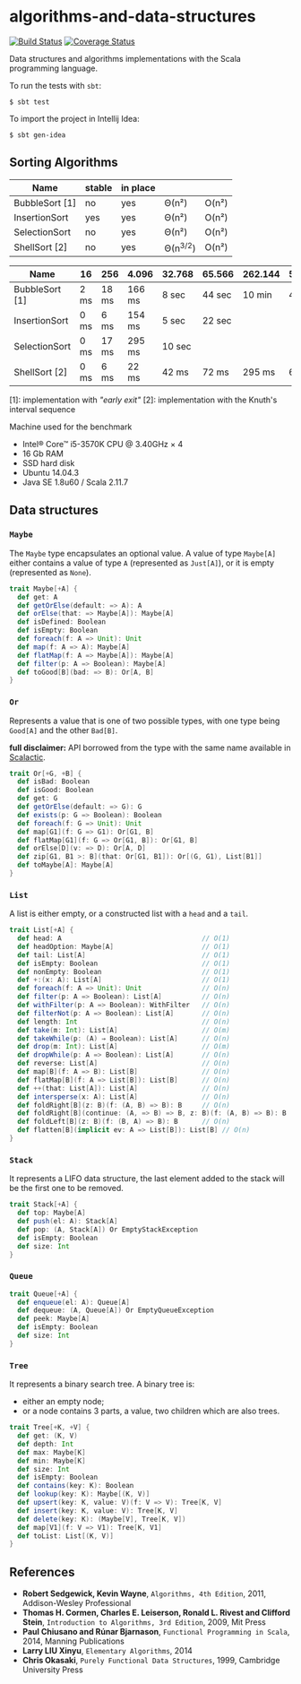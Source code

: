 # algorithms-and-data-structures

[![Build Status](https://travis-ci.org/CarloMicieli/algorithms-and-data-structures.png?branch=master)](https://travis-ci.org/CarloMicieli/algorithms-and-data-structures)
[![Coverage Status](https://coveralls.io/repos/CarloMicieli/algorithms-and-data-structures/badge.svg?branch=master&service=github)](https://coveralls.io/github/CarloMicieli/algorithms-and-data-structures?branch=master)

Data structures and algorithms implementations with the Scala programming language.

To run the tests with `sbt`:

    $ sbt test

To import the project in Intellij Idea:

    $ sbt gen-idea

## Sorting Algorithms

| Name              |   stable  |  in place |           |           |  
| ----------------- | --------- | --------- | --------- | --------- |
| BubbleSort [1]    |    no     |   yes     |   Θ(n²)   |    O(n²)  |
| InsertionSort     |    yes    |   yes     |   Θ(n²)   |    O(n²)  |
| SelectionSort     |    no     |   yes     |   Θ(n²)   |    O(n²)  |
| ShellSort [2]     |    no     |   yes     |   Θ(n<sup>3/2</sup>) |    O(n²)  |



| Name              |        16 |       256 |     4.096 |    32.768 |    65.566 |   262.144 |   524.288 | 1.048.576 |
| ----------------- | --------- | --------- | --------- | --------- | --------- | --------- | --------- | --------- |
| BubbleSort [1]    |      2 ms |     18 ms |    166 ms |     8 sec |    44 sec |    10 min |    47 min |    --     |
| InsertionSort     |      0 ms |      6 ms |    154 ms |     5 sec |    22 sec |           |           |    --     |
| SelectionSort     |      0 ms |     17 ms |    295 ms |    10 sec |           |           |           |    --     |
| ShellSort [2]     |      0 ms |      6 ms |     22 ms |     42 ms |     72 ms |    295 ms |    659 ms |     1 sec |


[1]: implementation with _"early exit"_
[2]: implementation with the Knuth's interval sequence

Machine used for the benchmark
* Intel® Core™ i5-3570K CPU @ 3.40GHz × 4
* 16 Gb RAM
* SSD hard disk
* Ubuntu 14.04.3
* Java SE 1.8u60 / Scala 2.11.7

## Data structures

### `Maybe`

The `Maybe` type encapsulates an optional value. A value of type `Maybe[A]` either contains a value of type `A` 
(represented as `Just[A]`), or it is empty (represented as `None`).

```scala
trait Maybe[+A] {
  def get: A
  def getOrElse(default: => A): A
  def orElse(that: => Maybe[A]): Maybe[A]
  def isDefined: Boolean
  def isEmpty: Boolean
  def foreach(f: A => Unit): Unit
  def map(f: A => A): Maybe[A]
  def flatMap(f: A => Maybe[A]): Maybe[A]
  def filter(p: A => Boolean): Maybe[A]
  def toGood[B](bad: => B): Or[A, B]
}
```

### `Or`

Represents a value that is one of two possible types, with one type being `Good[A]` and the other `Bad[B]`.

__full disclaimer:__ API borrowed from the type with the same name available in 
[Scalactic](http://doc.scalatest.org/2.2.4/org/scalactic/Or.html).

```scala
trait Or[+G, +B] {
  def isBad: Boolean
  def isGood: Boolean
  def get: G
  def getOrElse(default: => G): G
  def exists(p: G => Boolean): Boolean
  def foreach(f: G => Unit): Unit
  def map[G1](f: G => G1): Or[G1, B]
  def flatMap[G1](f: G => Or[G1, B]): Or[G1, B]
  def orElse[D](v: => D): Or[A, D]
  def zip[G1, B1 >: B](that: Or[G1, B1]): Or[(G, G1), List[B1]]
  def toMaybe[A]: Maybe[A]
}
```

### `List`

A list is either empty, or a constructed list with a `head` and a `tail`.

```scala
trait List[+A] {
  def head: A                                   // O(1)
  def headOption: Maybe[A]                      // O(1)
  def tail: List[A]                             // O(1)
  def isEmpty: Boolean                          // O(1)
  def nonEmpty: Boolean                         // O(1)
  def +:(x: A): List[A]                         // O(1)
  def foreach(f: A => Unit): Unit               // O(n)
  def filter(p: A => Boolean): List[A]          // O(n)
  def withFilter(p: A => Boolean): WithFilter   // O(n)
  def filterNot(p: A => Boolean): List[A]       // O(n)
  def length: Int                               // O(n)
  def take(m: Int): List[A]                     // O(m)
  def takeWhile(p: (A) ⇒ Boolean): List[A]      // O(n)
  def drop(m: Int): List[A]                     // O(m)
  def dropWhile(p: A => Boolean): List[A]       // O(n)
  def reverse: List[A]                          // O(n)
  def map[B](f: A => B): List[B]                // O(n)
  def flatMap[B](f: A => List[B]): List[B]      // O(n)
  def ++(that: List[A]): List[A]                // O(n)
  def intersperse(x: A): List[A]                // O(n)
  def foldRight[B](z: B)(f: (A, B) => B): B     // O(n)
  def foldRight[B](continue: (A, => B) => B, z: B)(f: (A, B) => B): B
  def foldLeft[B](z: B)(f: (B, A) => B): B      // O(n)
  def flatten[B](implicit ev: A => List[B]): List[B] // O(n)
}
```

### `Stack`

It represents a LIFO data structure, the last element added to the stack will be the first one to be removed.

```scala
trait Stack[+A] {
  def top: Maybe[A]
  def push(el: A): Stack[A]
  def pop: (A, Stack[A]) Or EmptyStackException
  def isEmpty: Boolean
  def size: Int
}
```

### `Queue`

```scala
trait Queue[+A] {
  def enqueue(el: A): Queue[A]
  def dequeue: (A, Queue[A]) Or EmptyQueueException
  def peek: Maybe[A]
  def isEmpty: Boolean
  def size: Int
}
```

### `Tree`

It represents a binary search tree.
A binary tree is:
* either an empty node;
* or a node contains 3 parts, a value, two children which are also trees.

```scala
trait Tree[+K, +V] {
  def get: (K, V)
  def depth: Int
  def max: Maybe[K]
  def min: Maybe[K]
  def size: Int
  def isEmpty: Boolean
  def contains(key: K): Boolean
  def lookup(key: K): Maybe[(K, V)]
  def upsert(key: K, value: V)(f: V => V): Tree[K, V]
  def insert(key: K, value: V): Tree[K, V]
  def delete(key: K): (Maybe[V], Tree[K, V])
  def map[V1](f: V => V1): Tree[K, V1] 
  def toList: List[(K, V)]
}
```

References
----------

* __Robert Sedgewick, Kevin Wayne__, `Algorithms, 4th Edition`, 2011, Addison-Wesley Professional
* __Thomas H. Cormen, Charles E. Leiserson, Ronald L. Rivest and Clifford Stein__, `Introduction to Algorithms, 3rd Edition`, 2009, Mit Press
* __Paul Chiusano and Rúnar Bjarnason__, `Functional Programming in Scala`, 2014, Manning Publications
* __Larry LIU Xinyu__, `Elementary Algorithms`, 2014
* __Chris Okasaki__, `Purely Functional Data Structures`, 1999, Cambridge University Press